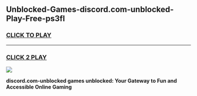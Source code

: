 
## Unblocked-Games-discord.com-unblocked-Play-Free-ps3fl
<h3>
<a href="https://premium76.site?title=discord.com-unblocked&ref=23A">CLICK TO PLAY</a></h3>
<hr>

<h3>
<a href="https://premium76.site?title=discord.com-unblocked&ref=23A">CLICK 2 PLAY</a>
  
</h3>

<a href="https://premium76.site?title=discord.com-unblocked&ref=23A"><img src="https://clearcache.store/games.png"></a>


**discord.com-unblocked games unblocked: Your Gateway to Fun and Accessible Online Gaming**

